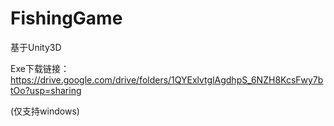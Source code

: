 # FishingGame

基于Unity3D

Exe下载链接：https://drive.google.com/drive/folders/1QYExlvtglAgdhpS_6NZH8KcsFwy7btOo?usp=sharing

(仅支持windows)
